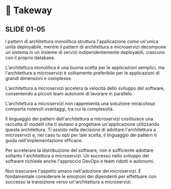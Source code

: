# 🤝 Takeway

## SLIDE 01-05

l pattern di architettura monolitica struttura l'applicazione come un'unica unità deployabile, mentre il pattern di architettura a microservizi decompone un sistema in un insieme di servizi indipendentemente deployabili, ciascuno con il proprio database.

L'architettura monolitica è una buona scelta per le applicazioni semplici, ma l'architettura a microservizi è solitamente preferibile per le applicazioni di grandi dimensioni e complesse.

L'architettura a microservizi accelera la velocità dello sviluppo del software, consentendo a piccoli team autonomi di lavorare in parallelo.

L'architettura a microservizi non rappresenta una soluzione miracolosa: comporta notevoli svantaggi, tra cui la complessità.

Il linguaggio dei pattern dell'architettura a microservizi costituisce una raccolta di modelli che ti aiutano a progettare un'applicazione utilizzando questa architettura. Ti assiste nella decisione di adottare l'architettura a microservizi e, nel caso tu opti per tale scelta, il linguaggio dei pattern ti guida nell'implementazione efficace.&#x20;

Per accelerare la distribuzione del software, non è sufficiente adottare soltanto l'architettura a microservizi. Un successo nello sviluppo del software richiede anche l'approccio DevOps e team ridotti e autonomi.&#x20;

Non trascurare l'aspetto umano nell'adozione dei microservizi. È fondamentale considerare le emozioni dei dipendenti per effettuare con successo la transizione verso un'architettura a microservizi.
